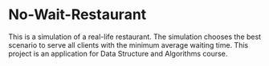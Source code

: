 # No-Wait-Restaurant
This is a simulation of a real-life restaurant. The simulation chooses the best scenario to serve all clients with the minimum average waiting time. This project is an application for Data Structure and Algorithms course.
